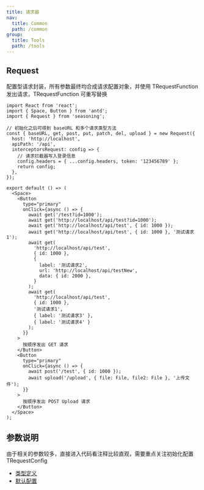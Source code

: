 ```yaml
---
title: 请求器
nav:
  title: Common
  path: /common
group:
  title: Tools
  path: /tools
---
```


## Request

配置型请求封装，所有参数最终均合成请求配置对象，并使用 TRequestFunction 发出请求，TRequestFunction 可重写替换

```tsx
import React from 'react';
import { Space, Button } from 'antd';
import { Request } from 'seasoning';

// 初始化之后可得到 baseURL 和多个请求类型方法
const { baseURL, get, post, put, patch, del, upload } = new Request({
  host: 'http://localhost',
  apiPath: '/api',
  interceptorsRequest: config => {
    // 请求拦截器写入登录信息
    config.headers = { ...config.headers, token: '123456789' };
    return config;
  },
});

export default () => (
  <Space>
    <Button
      type="primary"
      onClick={async () => {
        await get('/test?id=1000');
        await get('http://localhost/api/test?id=1000');
        await get('http://localhost/api/test', { id: 1000 });
        await get('http://localhost/api/test', { id: 1000 }, '测试请求1');
        await get(
          'http://localhost/api/test',
          { id: 1000 },
          {
            label: '测试请求2',
            url: 'http://localhost/api/testNew',
            data: { id: 2000 },
          }
        );
        await get(
          'http://localhost/api/test',
          { id: 1000 },
          '测试请求1',
          { label: '测试请求3' },
          { label: '测试请求4' }
        );
      }}
    >
      按顺序发出 GET 请求
    </Button>
    <Button
      type="primary"
      onClick={async () => {
        await post('/test', { id: 1000 });
        await upload('/upload', { file: File, file2: File }, '上传文件');
      }}
    >
      按顺序发出 POST Upload 请求
    </Button>
  </Space>
);
```

## 参数说明

由于相关的参数较多，直接进入代码看注释比较直观，需要重点关注初始化配置 TRequestConfig

- [类型定义](https://github.com/dyb881/seasoning/blob/master/src/Request/types.ts)
- [默认配置](https://github.com/dyb881/seasoning/blob/master/src/Request/config.ts)
